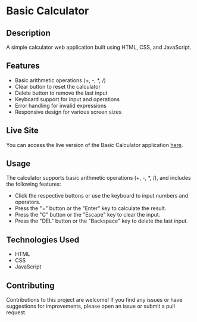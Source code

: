 # Basic Calculator

## Description
A simple calculator web application built using HTML, CSS, and JavaScript.

## Features
- Basic arithmetic operations (+, -, *, /)
- Clear button to reset the calculator
- Delete button to remove the last input
- Keyboard support for input and operations
- Error handling for invalid expressions
- Responsive design for various screen sizes

## Live Site
You can access the live version of the Basic Calculator application [here](https://ebenezerraph.github.io/basic-calculator/).

## Usage
The calculator supports basic arithmetic operations (+, -, *, /), and includes the following features:

- Click the respective buttons or use the keyboard to input numbers and operators.
- Press the "=" button or the "Enter" key to calculate the result.
- Press the "C" button or the "Escape" key to clear the input.
- Press the "DEL" button or the "Backspace" key to delete the last input.

## Technologies Used
- HTML
- CSS
- JavaScript

## Contributing
Contributions to this project are welcome! If you find any issues or have suggestions for improvements, please open an issue or submit a pull request.
